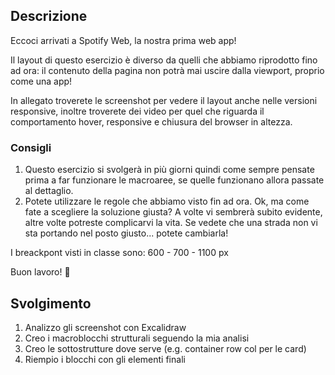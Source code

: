## Descrizione
Eccoci arrivati a Spotify Web, la nostra prima web app!

Il layout di questo esercizio è diverso da quelli che abbiamo riprodotto fino ad ora: il contenuto della pagina non potrà mai uscire dalla viewport, proprio come una app!

In allegato troverete le screenshot per vedere il layout anche nelle versioni responsive, inoltre troverete dei video per quel che riguarda il comportamento hover, responsive e chiusura del browser in altezza.

### Consigli
1. Questo esercizio si svolgerà in più giorni quindi come sempre pensate prima a far funzionare le macroaree, se quelle funzionano allora passate al dettaglio.
2. Potete utilizzare le regole che abbiamo visto fin ad ora. Ok, ma come fate a scegliere la soluzione giusta? A volte vi sembrerà subito evidente, altre volte potreste complicarvi la vita. Se vedete che una strada non vi sta portando nel posto giusto... potete cambiarla!

I breackpont visti in classe sono: 600 - 700 - 1100 px

Buon lavoro! :muscle:

## Svolgimento
1. Analizzo gli screenshot con Excalidraw
2. Creo i macroblocchi strutturali seguendo la mia analisi
3. Creo le sottostrutture dove serve (e.g. container row col per le card)
4. Riempio i blocchi con gli elementi finali